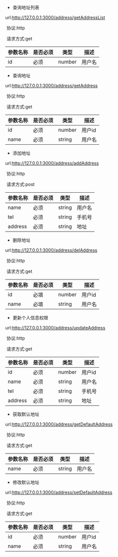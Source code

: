
- 查询地址列表

url:http://127.0.0.1:3000/address/getAddressList

 协议:http

 请求方式:get

|参数名称|是否必须|类型|描述|
|---|---|---|---|
|id|必须|number|用户名|


- 查询地址

url:http://127.0.0.1:3000/address/getAddress

 协议:http

 请求方式:get

|参数名称|是否必须|类型|描述|
|---|---|---|---|
|id|必须|number|用户id|
|name|必须|string|用户名|


- 添加地址

url:http://127.0.0.1:3000/address/addAddress

 协议:http

 请求方式:post

|参数名称|是否必须|类型|描述|
|---|---|---|---|
|name|必须|string|用户名|
|tel|必须|string|手机号|
|address|必须|string|地址|

- 删除地址

url:http://127.0.0.1:3000/address/delAddress

 协议:http

 请求方式:get

|参数名称|是否必须|类型|描述|
|---|---|---|---|
|id|必填|number|用户id|
|name|必填|string|用户名|


- 更新个人信息权限

url:http://127.0.0.1:3000/address/updateAddress

 协议:http

 请求方式:get

|参数名称|是否必须|类型|描述|
|---|---|---|---|
|id|必须|number|用户id|
|name|必须|string|用户名|
|tel|必须|string|手机号|
|address|必须|string|地址|


- 获取默认地址

url:http://127.0.0.1:3000/address/getDefaultAddress

 协议:http

 请求方式:get

|参数名称|是否必须|类型|描述|
|---|---|---|---|
|name|必须|string|用户名|


- 修改默认地址

url:http://127.0.0.1:3000/address/setDefaultAddress

 协议:http

 请求方式:get

|参数名称|是否必须|类型|描述|
|---|---|---|---|
|id|必须|number|用户id|
|name|必须|string|用户名|